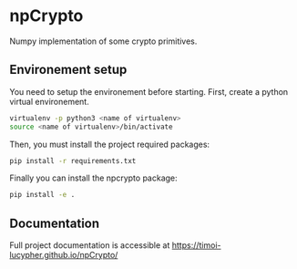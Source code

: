 # npCrypto
Numpy implementation of some crypto primitives.

## Environement setup
You need to setup the environement before starting.
First, create a python virtual environement.

```bash
virtualenv -p python3 <name of virtualenv>
source <name of virtualenv>/bin/activate
```

Then, you must install the project required packages:

```bash
pip install -r requirements.txt
```

Finally you can install the npcrypto package:
```bash
pip install -e .
```

## Documentation
Full project documentation is accessible at https://timoi-lucypher.github.io/npCrypto/
